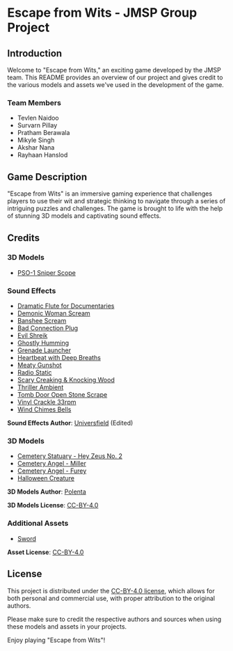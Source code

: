 # Escape from Wits - JMSP Group Project

## Introduction

Welcome to "Escape from Wits," an exciting game developed by the JMSP team. This README provides an overview of our project and gives credit to the various models and assets we've used in the development of the game.

### Team Members

- Tevlen Naidoo
- Survarn Pillay
- Pratham Berawala
- Mikyle Singh
- Akshar Nana
- Rayhaan Hanslod

## Game Description

"Escape from Wits" is an immersive gaming experience that challenges players to use their wit and strategic thinking to navigate through a series of intriguing puzzles and challenges. The game is brought to life with the help of stunning 3D models and captivating sound effects.

## Credits

### 3D Models

- [PSO-1 Sniper Scope](https://sketchfab.com/3d-models/pso-1-1-sniper-scope-lowpoly-gameready-423a3bd9e2344f26b3aff82e0ae185d7)

### Sound Effects

- [Dramatic Flute for Documentaries](https://pixabay.com/sound-effects/dramatic-flute-for-documentaries-about-quotlife-in-the-junglequot-165986/)
- [Demonic Woman Scream](https://pixabay.com/sound-effects/demonic-woman-scream-6333/)
- [Banshee Scream](https://pixabay.com/sound-effects/banshie-scream-70413/)
- [Bad Connection Plug](https://pixabay.com/sound-effects/bad-connection-plug-62552/)
- [Evil Shreik](https://pixabay.com/sound-effects/evil-shreik-45560/)
- [Ghostly Humming](https://pixabay.com/sound-effects/ghostly-humming-63204/)
- [Grenade Launcher](https://pixabay.com/sound-effects/grenade-launcher-106342/)
- [Heartbeat with Deep Breaths](https://pixabay.com/sound-effects/heartbeat-with-deep-breaths-55210/)
- [Meaty Gunshot](https://pixabay.com/sound-effects/meaty-gunshot-101257/)
- [Radio Static](https://pixabay.com/sound-effects/radio-static-6382/)
- [Scary Creaking & Knocking Wood](https://pixabay.com/sound-effects/scary-creaking-knocking-wood-6103/)
- [Thriller Ambient](https://pixabay.com/sound-effects/thriller-ambient-14563/)
- [Tomb Door Open Stone Scrape](https://pixabay.com/sound-effects/tomb-door-open-stone-scrape-102748/)
- [Vinyl Crackle 33rpm](https://pixabay.com/sound-effects/vinyl-crackle-33rpm-6065/)
- [Wind Chimes Bells](https://pixabay.com/sound-effects/wind-chimes-bells-115747/)

**Sound Effects Author**: [Universfield](https://pixabay.com/users/universfield-28281460/) (Edited)

### 3D Models

- [Cemetery Statuary - Hey Zeus No. 2](https://sketchfab.com/3d-models/cemetery-statuary-hey-zeus-no-2-48bfa136675042a7ac2a7e39670088ba)
- [Cemetery Angel - Miller](https://sketchfab.com/3d-models/cemetery-angel-miller-3b7e4e4a84f94f0d876e21e853eb8db8)
- [Cemetery Angel - Furey](https://sketchfab.com/3d-models/cemetery-angel-furey-2dd7a07b3e8a428daf901de7c3361340)
- [Halloween Creature](https://sketchfab.com/3d-models/halloween-creature-75586b62dbde450ea459d514750f8a16)

**3D Models Author**: [Polenta](https://sketchfab.com/kln)

**3D Models License**: [CC-BY-4.0](http://creativecommons.org/licenses/by/4.0/)

### Additional Assets

- [Sword](https://sketchfab.com/3d-models/sword-91879718299e473e8ac55743d510aa68)

**Asset License**: [CC-BY-4.0](http://creativecommons.org/licenses/by/4.0/)

## License

This project is distributed under the [CC-BY-4.0 license](http://creativecommons.org/licenses/by/4.0), which allows for both personal and commercial use, with proper attribution to the original authors.

Please make sure to credit the respective authors and sources when using these models and assets in your projects.

Enjoy playing "Escape from Wits"!
